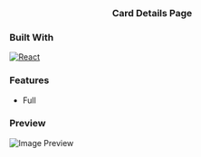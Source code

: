 
<!-- PROJECT LOGO -->
<br />
<div align="center">
  <h3 align="center">Card Details Page</h3>
</div>

### Built With
[![React][React.js]][React-url]

### Features 
  * Full 

### Preview

![Image Preview](https://github.com/shaxuuu/Card-Details-Frontend/assets/48029949/a147c391-6a20-43c3-95fb-72625a92cc63)




[React.js]: https://img.shields.io/badge/React-20232A?style=for-the-badge&logo=react&logoColor=61DAFB
[React-url]: https://reactjs.org/
